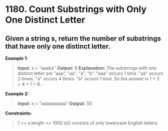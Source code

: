 # 1180. Count Substrings with Only One Distinct Letter

## Given a string s, return the number of substrings that have only one distinct letter.

 **Example 1:**

> **Input:** s = "aaaba"
> **Output:** 8
> **Explanation:** The substrings with one distinct letter are "aaa", "aa", "a", "b".
> "aaa" occurs 1 time.
> "aa" occurs 2 times.
> "a" occurs 4 times.
> "b" occurs 1 time.
> So the answer is 1 + 2 + 4 + 1 = 8.

 **Example 2:**

> **Input:** s = "aaaaaaaaaa"
> **Output:** 55
 

**Constraints:**

> 1 <= s.length <= 1000
> s[i] consists of only lowercase English letters.